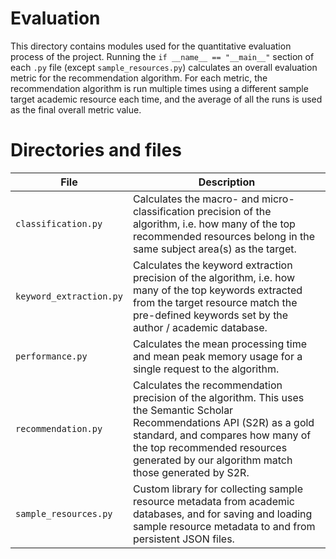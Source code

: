 # Evaluation

This directory contains modules used for the quantitative evaluation process of the project. Running the `if __name__ == "__main__"` section of each `.py` file (except `sample_resources.py`) calculates an overall evaluation metric for the recommendation algorithm. For each metric, the recommendation algorithm is run multiple times using a different sample target academic resource each time, and the average of all the runs is used as the final overall metric value.

# Directories and files

| File                    | Description                                                                                                                                                                                                                                            |
|-------------------------|--------------------------------------------------------------------------------------------------------------------------------------------------------------------------------------------------------------------------------------------------------|
| `classification.py`     | Calculates the macro- and micro-classification precision of the algorithm, i.e. how many of the top recommended resources belong in the same subject area(s) as the target.                                                                            |
| `keyword_extraction.py` | Calculates the keyword extraction precision of the algorithm, i.e. how many of the top keywords extracted from the target resource match the pre-defined keywords set by the author / academic database.                                               |
| `performance.py`        | Calculates the mean processing time and mean peak memory usage for a single request to the algorithm.                                                                                                                                                  |
| `recommendation.py`     | Calculates the recommendation precision of the algorithm. This uses the Semantic Scholar Recommendations API (S2R) as a gold standard, and compares how many of the top recommended resources generated by our algorithm match those generated by S2R. |
| `sample_resources.py`   | Custom library for collecting sample resource metadata from academic databases, and for saving and loading sample resource metadata to and from persistent JSON files.                                                                                 |